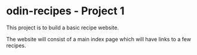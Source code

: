 # odin-recipes - Project 1

This project is to build a basic recipe website.

The website will consist of a main index page which will have links to a few recipes.
